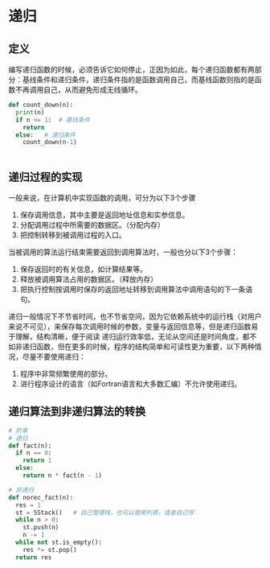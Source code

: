 # 递归

## 定义
编写递归函数的时候，必须告诉它如何停止，正因为如此，每个递归函数都有两部分：基线条件和递归条件，递归条件指的是函数调用自己，而基线函数则指的是函数不再调用自己，从而避免形成无线循环。
```python
def count_down(n):
  print(n)
  if n <= 1:  # 基线条件
    return
  else:   # 递归条件
    count_down(n-1)
    
```

## 递归过程的实现
一般来说，在计算机中实现函数的调用，可分为以下3个步骤
1. 保存调用信息，其中主要是返回地址信息和实参信息。
2. 分配调用过程中所需要的数据区。（分配内存）
3. 把控制转移到被调用过程的入口。

当被调用的算法运行结束需要返回到调用算法时，一般也分以下3个步骤：
1. 保存返回时的有关信息，如计算结果等。
2. 释放被调用算法占用的数据区。（释放内存）
3. 把执行控制按调用时保存的返回地址转移到调用算法中调用语句的下一条语句。

递归一般情况下不节省时间，也不节省空间，因为它依赖系统中的运行栈（对用户来说不可见），来保存每次调用时候的参数，变量与返回信息等，但是递归函数易于理解，结构清晰，便于阅读
递归运行效率低，无论从空间还是时间角度，都不如非递归函数，但在更多的时候，程序的结构简单和可读性更为重要，以下两种情况，尽量不要使用递归：
1. 程序中非常频繁使用的部分。
2. 进行程序设计的语言（如Fortran语言和大多数汇编）不允许使用递归。

## 递归算法到非递归算法的转换
```python
# 阶乘
# 递归
def fact(n):
  if n == 0:
    return 1
  else:
    return n * fact(n - 1)

# 非递归
def norec_fact(n):
  res = 1
  st = SStack()   # 自己管理栈，也可以使用列表，或者自己写
  while n > 0:
    st.push(n)
    n -= 1
  while not st.is_empty():
    res *= st.pop()
  return res
  
```
